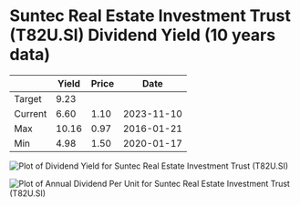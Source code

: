 # Suntec Real Estate Investment Trust (T82U.SI) Dividend Yield (10 years data)

|     | Yield   | Price | Date       |
|-----|---------|-------|------------|
| Target | 9.23 |  |  |
| Current | 6.60 | 1.10  | 2023-11-10 |
| Max | 10.16 | 0.97  | 2016-01-21 |
| Min | 4.98 | 1.50  | 2020-01-17 |

![Plot of Dividend Yield for Suntec Real Estate Investment Trust (T82U.SI)](T82U_div_10.png)

![Plot of Annual Dividend Per Unit for Suntec Real Estate Investment Trust (T82U.SI)](T82U_yearly_dpu.png)
